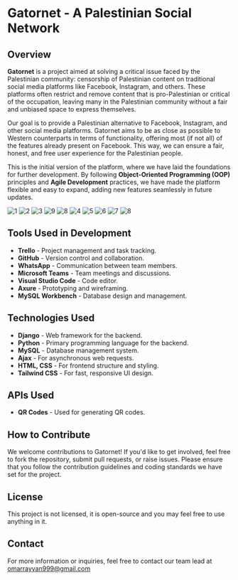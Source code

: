 # Gatornet - A Palestinian Social Network

## Overview

**Gatornet** is a project aimed at solving a critical issue faced by the Palestinian community: censorship of Palestinian content on traditional social media platforms like Facebook, Instagram, and others. These platforms often restrict and remove content that is pro-Palestinian or critical of the occupation, leaving many in the Palestinian community without a fair and unbiased space to express themselves.

Our goal is to provide a Palestinian alternative to Facebook, Instagram, and other social media platforms. Gatornet aims to be as close as possible to Western counterparts in terms of functionality, offering most (if not all) of the features already present on Facebook. This way, we can ensure a fair, honest, and free user experience for the Palestinian people.

This is the initial version of the platform, where we have laid the foundations for further development. By following **Object-Oriented Programming (OOP)** principles and **Agile Development** practices, we have made the platform flexible and easy to expand, adding new features seamlessly in future updates.

![1](https://github.com/user-attachments/assets/c7c55abf-42f4-462d-a775-78695d661901)
![2](https://github.com/user-attachments/assets/3107fdbb-85ab-4c69-94a8-f64bac0387c8)
![3](https://github.com/user-attachments/assets/945146dd-ae0c-4937-80ac-31148f426096)
![9](https://github.com/user-attachments/assets/abd5b51b-b961-4104-ac11-6cf3ca20279d)
![8](https://github.com/user-attachments/assets/54c937f0-aebd-46a1-9ad0-6a6a54359a1b)
![4](https://github.com/user-attachments/assets/b5e72533-ccac-4c8a-ba8e-f0ffbd1cdc97)
![5](https://github.com/user-attachments/assets/a8b2354e-6b4a-4bbd-8213-8a0b1e9a7ca4)
![6](https://github.com/user-attachments/assets/e8bf3b2e-f130-4fc5-9f1e-25356308d30c)
![7](https://github.com/user-attachments/assets/3c22cdf3-8eaf-4020-8803-a3d58a0e3a77)
![8](https://github.com/user-attachments/assets/bf12dd0e-6002-42ab-841a-9828f595cc43)



## Tools Used in Development

- **Trello** - Project management and task tracking.
- **GitHub** - Version control and collaboration.
- **WhatsApp** - Communication between team members.
- **Microsoft Teams** - Team meetings and discussions.
- **Visual Studio Code** - Code editor.
- **Axure** - Prototyping and wireframing.
- **MySQL Workbench** - Database design and management.

## Technologies Used

- **Django** - Web framework for the backend.
- **Python** - Primary programming language for the backend.
- **MySQL** - Database management system.
- **Ajax** - For asynchronous web requests.
- **HTML, CSS** - For frontend structure and styling.
- **Tailwind CSS** - For fast, responsive UI design.

## APIs Used

- **QR Codes** - Used for generating QR codes.

## How to Contribute

We welcome contributions to Gatornet! If you'd like to get involved, feel free to fork the repository, submit pull requests, or raise issues. Please ensure that you follow the contribution guidelines and coding standards we have set for the project.

## License

This project is not licensed, it is open-source and you may feel free to use anything in it.

## Contact

For more information or inquiries, feel free to contact our team lead at omarrayyan999@gmail.com

